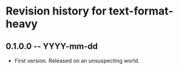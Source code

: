 # Revision history for text-format-heavy

## 0.1.0.0  -- YYYY-mm-dd

* First version. Released on an unsuspecting world.
